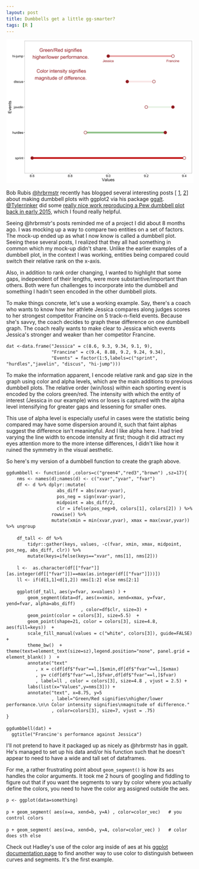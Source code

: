 ```yaml
---
layout: post
title: Dumbbells get a little gg-smarter?
tags: [R ]
---
```


![](/images/dumbbell.png)

Bob Rubis [@hrbrmstr](https://twitter.com/@hrbrmstr) recently has blogged several interesting posts  [ [1](https://rud.is/b/2016/04/12/beating-lollipops-into-dumbbells/), [2](https://rud.is/b/2016/04/17/ggplot2-exercising-with-ggalt-dumbbells/)] about making dumbbell plots with ggplot2 via his package [ggalt](https://cran.r-project.org/web/packages/ggalt/index.html). [@Tylerrinker](https://twitter.com/@Tylerrinker) did some [really nice work reproducing a Pew dumbbell plot back in early 2015](http://www.talkstats.com/showthread.php/29320-R-Graphics-Beautiful-graphics-thread?p=170173&viewfull=1#post170173), which I found really helpful.

Seeing @hrbrmstr's posts reminded me of a project I did about 8 months ago. I was mocking up a way to compare two entities on a set of factors. The mock-up ended up as what I now know is called a dumbbell plot. Seeing these several posts, I realized that they all had something in common which my mock-up didn't share.  Unlike the earlier examples of a dumbbell plot, in the context I was working, entities being compared could switch their relative rank on the x-axis. 

Also, in addition to rank order changing, I wanted to highlight that some gaps, independent of their lengths, were more substantive/important than others. Both were fun challenges to incorporate into the dumbbell and something I hadn't seen encoded in the other dumbbell plots.

To make things concrete, let's use a working example. Say, there's a coach who wants to know how her athlete Jessica compares along judges scores to her strongest competitor Francine on 5 track-n-field events. Because she's savvy, the coach decides to graph these difference on one dumbbell graph. The coach really wants to make clear to Jessica which events Jessica's stronger and weaker than her competitor Francine. 

    dat <-data.frame("Jessica" = c(8.6, 9.3, 9.34, 9.1, 9),
                     "Francine" = c(9.4, 8.88, 9.2, 9.24, 9.34),
                     "Events" = factor(1:5,labels=c("sprint", "hurdles","javelin", "discus", "hi-jump")))

To make the information apparent, I encode relative rank and gap size in the graph using color and alpha levels, which are the main additions to previous dumbbell plots. The relative order (win/loss) within each sporting event is encoded by the colors green/red. The intensity with which the entity of interest (Jessica in our example) wins or loses is captured with the alpha level intensifying for greater gaps and lessening for smaller ones. 

This use of alpha level is especially useful in cases were the statistic being compared may have some dispersion around it, such that faint alphas suggest the difference isn't meaningful. And I like alpha here. I had tried varying the line width to encode intensity at first; though it did attract my eyes attention more to the more intense differences, I didn't like how it ruined the symmetry in the visual aesthetic. 

So here's my version of a dumbbell function to create the graph above. 

    ggdumbbell <- function(d ,colors=c("green4","red3","brown") ,sz=17){
        nms <- names(d);names(d) <- c("xvar","yvar", "fvar")
        df <- d %>% dplyr::mutate(
                       abs_diff = abs(xvar-yvar),
                       pos_neg = sign(xvar-yvar),
                       midpoint = abs_diff/2,
                       clr = ifelse(pos_neg>0, colors[1], colors[2]) ) %>%
                     rowwise() %>%
                     mutate(xmin = min(xvar,yvar), xmax = max(xvar,yvar)) %>% ungroup
    
        df_tall <- df %>%
            tidyr::gather(keys, values, -c(fvar, xmin, xmax, midpoint, pos_neg, abs_diff, clr)) %>%
            mutate(keys=ifelse(keys=="xvar", nms[1], nms[2]))
    
        l <-  as.character(df[["fvar"]][as.integer(df[["fvar"]])==max(as.integer(df[["fvar"]]))])
        ll <- if(d[1,1]<d[1,2]) nms[1:2] else nms[2:1]

        ggplot(df_tall, aes(y=fvar, x=values) ) +
            geom_segment(data=df, aes(x=xmin, xend=xmax, y=fvar, yend=fvar, alpha=abs_diff)
                                , color=df$clr, size=3) +
            geom_point(color = colors[3], size=5.5)  +
            geom_point(shape=21, color = colors[3], size=4.8, aes(fill=keys))  +
            scale_fill_manual(values = c("white", colors[3]), guide=FALSE) + 
            theme_bw()  + theme(text=element_text(size=sz),legend.position="none", panel.grid = element_blank() )  +
            annotate("text"
               , x = c(df[df$"fvar"==l,]$xmin,df[df$"fvar"==l,]$xmax)
               , y= c(df[df$"fvar"==l,]$fvar,df[df$"fvar"==l,]$fvar)
               , label=ll , color = colors[3], size=4.8 , vjust = 2.5) +
            labs(list(x="Values",y=nms[3])) +
            annotate("text", x=8.75, y=5
                     , label="Green/Red signifies\nhigher/lower performance.\n\n Color intensity signifies\nmagnitude of difference."
                     , color=colors[3], size=7, vjust = .75) 
    }
    
    ggdumbbell(dat) +
      ggtitle("Francine's performance against Jessica")

I'll not pretend to have it packaged up as nicely as @hrbrmstr has in ggalt. He's managed to set up his data and/or his function such that he doesn't appear to need to have a wide and tall set of dataframes.  

For me, a rather frustrating point about `geom_segment()` is how its `aes` handles the color arguments. It took me 2 hours of googling and fiddling to figure out that if you want the segments to vary by color where you actually define the colors, you need to have the color arg assigned outside the aes. 

    p <- ggplot(data=something) 

    p + geom_segment( aes(x=a, xend=b, y=A) , color=color_vec)   # you control colors

    p + geom_segment( aes(x=a, xend=b, y=A, color=color_vec) )   # color does sth else


Check out Hadley's use of the color arg inside of aes at his [ggplot documentation page](http://docs.ggplot2.org/current/geom_segment.html) to find another way to use color to distinguish between curves and segments. It's the first example.

